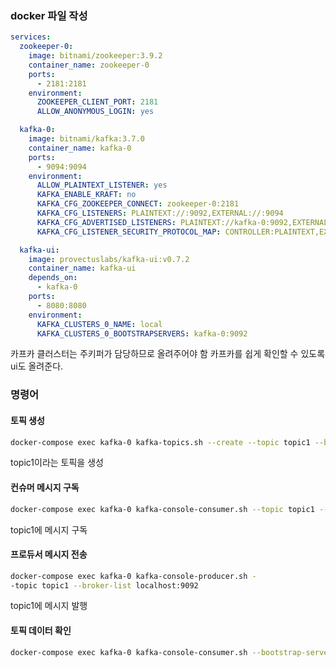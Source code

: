 ### docker 파일 작성

```yaml
services:
  zookeeper-0:
    image: bitnami/zookeeper:3.9.2
    container_name: zookeeper-0
    ports:
      - 2181:2181
    environment:
      ZOOKEEPER_CLIENT_PORT: 2181
      ALLOW_ANONYMOUS_LOGIN: yes

  kafka-0:
    image: bitnami/kafka:3.7.0
    container_name: kafka-0
    ports:
      - 9094:9094
    environment:
      ALLOW_PLAINTEXT_LISTENER: yes
      KAFKA_ENABLE_KRAFT: no
      KAFKA_CFG_ZOOKEEPER_CONNECT: zookeeper-0:2181
      KAFKA_CFG_LISTENERS: PLAINTEXT://:9092,EXTERNAL://:9094
      KAFKA_CFG_ADVERTISED_LISTENERS: PLAINTEXT://kafka-0:9092,EXTERNAL://localhost:9094
      KAFKA_CFG_LISTENER_SECURITY_PROTOCOL_MAP: CONTROLLER:PLAINTEXT,EXTERNAL:PLAINTEXT,PLAINTEXT:PLAINTEXT

  kafka-ui:
    image: provectuslabs/kafka-ui:v0.7.2
    container_name: kafka-ui
    depends_on:
      - kafka-0
    ports:
      - 8080:8080
    environment:
      KAFKA_CLUSTERS_0_NAME: local
      KAFKA_CLUSTERS_0_BOOTSTRAPSERVERS: kafka-0:9092
```

카프카 클러스터는 주키퍼가 담당하므로 올려주어야 함
카프카를 쉽게 확인할 수 있도록 ui도 올려준다.

### 명령어

#### 토픽 생성
```bash
docker-compose exec kafka-0 kafka-topics.sh --create --topic topic1 --bootstrap-server localhost:9092 --replication-factor 1 --partitions 1
```
topic1이라는 토픽을 생성
#### 컨슈머 메시지 구독
```bash
docker-compose exec kafka-0 kafka-console-consumer.sh --topic topic1 --bootstrap-server localhost:9092
```
topic1에 메시지 구독
#### 프로듀서 메시지 전송
```bash
docker-compose exec kafka-0 kafka-console-producer.sh -
-topic topic1 --broker-list localhost:9092
```
topic1에 메시지 발행
#### 토픽 데이터 확인
```bash
docker-compose exec kafka-0 kafka-console-consumer.sh --bootstrap-server localhost:9092 --topic topic1 --from-beginning
```

